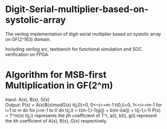 # Digit-Serial-multiplier-based-on-systolic-array
The verilog implementation of digit-serial multiplier based on systolic array on GF(2^163) domain.

Including verilog src, testbench for functional simulation and SOC verification on FPGA.

# Algorithm for MSB-first Multiplication in GF(2^m)
Input: A(x), B(x), G(x)  
Output: P(x) = A(x)B(x)modG(x)
t(j,0)=0, 0<=j<=m-1
t(0,i)=0, 1<=i<=m-1
for i=1 to m do
	for j=m-1 to 0 do
      t(j,i) = t(m-1,i-1)g(j) + b(m-i)a(j) + t(j-1,i-1)
P(x) = T^m(x)
t(j,i) represents the jth coefficient of T^i, a(i), b(i), g(i) represent the ith coefficient of A(x), B(x), G(x) respectively.
		 
 
